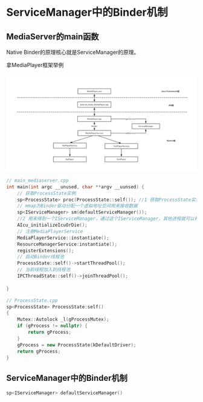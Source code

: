 # ServiceManager中的Binder机制

## MediaServer的main函数

Native Binder的原理核心就是ServiceManager的原理。

拿MediaPlayer框架举例

![MediaPlayer](/img/uMegMj.png)

```cpp
// main_mediaserver.cpp
int main(int argc __unused, char **argv __uunsed) {
    // 获取ProcessState实例
    sp<ProcessState> proc(ProcessState::self()); //1 获取ProcessState实例，这一过程会打开/dev/binder设备，并使用
    // mmap为Binder驱动分配一个虚拟地址空间用来接收数据
    sp<IServiceManager> sm(defaultServiceManager());
    //2 用来得到一个IServiceManager，通过这个IServiceManager，其他进程就可以和当前的ServiceManager进行交互，这里就用到了Binder通信
    AIcu_initializeIcuOrDie();
    // 注册MediaPlayerService
    MediaPlayerService::instantiate();
    ResourceManagerService:instantiate();
    registerExtensions();
    // 启动Binder线程池
    ProcessState::self()->startThreadPool();
    // 当前线程加入到线程池
    IPCThreadState::self()->joinThreadPool();

}
```

```cpp
// ProcessState.cpp
sp<ProcessState> ProcessState:self()
{
    Mutex::Autolock _l(gProcessMutex);
    if (gProcess != nullptr) {
        return gProcess;
    }
    gProcess = new ProcessState(kDefaultDriver);
    return gProcess;
}
```

## ServiceManager中的Binder机制

```cpp
sp<IServiceManager> defaultServiceManager()
```
